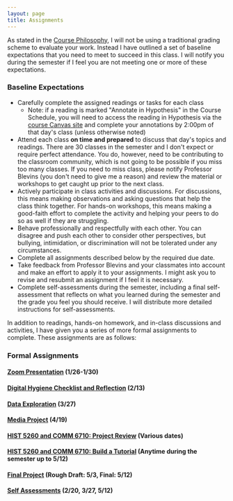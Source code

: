 ```yaml
---
layout: page
title: Assignments
---
```


As stated in the [Course Philosophy]({{site.baseurl}}/policies), I will not be using a traditional grading scheme to evaluate your work. Instead I have outlined a set of baseline expectations that you need to meet to succeed in this class. I will notify you during the semester if I feel you are not meeting one or more of these expectations.

### Baseline Expectations

- Carefully complete the assigned readings or tasks for each class
	- Note: if a reading is marked "Annotate in Hypothesis" in the Course Schedule, you will need to access the reading in Hypothesis via the [course Canvas site](https://ucdenver.instructure.com/courses/479412/) and complete your annotations by 2:00pm of that day's class (unless otherwise noted)
- Attend each class **on time and prepared** to discuss that day's topics and readings. There are 30 classes in the semester and I don't expect or require perfect attendance. You do, however, need to be contributing to the classroom community, which is not going to be possible if you miss too many classes. If you need to miss class, please notify Professor Blevins (you don't need to give me a reason) and review the material or workshops to get caught up prior to the next class. 
- Actively participate in class activities and discussions. For discussions, this means making observations and asking questions that help the class think together. For hands-on workshops, this means making a good-faith effort to complete the activity and helping your peers to do so as well if they are struggling.
- Behave professionally and respectfully with each other. You can disagree and push each other to consider other perspectives, but bullying, intimidation, or discrimination will not be tolerated under any circumstances.
- Complete all assignments described below by the required due date.
- Take feedback from Professor Blevins and your classmates into account and make an effort to apply it to your assignments. I might ask you to revise and resubmit an assignment if I feel it is necessary.
- Complete self-assessments during the semester, including a final self-assessment that reflects on what you learned during the semester and the grade you feel you should receive. I will distribute more detailed instructions for self-assessments.

In addition to readings, hands-on homework, and in-class discussions and activities, I have given you a series of more formal assignments to complete. These assignments are as follows:

### Formal Assignments

#### [Zoom Presentation]({{site.baseurl}}/assignments/zoom-presentation) (1/26-1/30)

#### [Digital Hygiene Checklist and Reflection]({{site.baseurl}}/assignments/digital-hygiene) (2/13)

#### [Data Exploration]({{site.baseurl}}/assignments/data-exploration) (3/27)

#### [Media Project]({{site.baseurl}}/assignments/media-project) (4/19)

#### [HIST 5260 and COMM 6710: Project Review]({{site.baseurl}}/assignments/project-review) (Various dates)

#### [HIST 5260 and COMM 6710: Build a Tutorial]({{site.baseurl}}/assignments/tutorial) (Anytime during the semester up to 5/12)

#### [Final Project]({{site.baseurl}}/assignments/final-project) (Rough Draft: 5/3, Final: 5/12)

#### [Self Assessments]({{site.baseurl}}/assignments/self-assessments) (2/20, 3/27, 5/12)